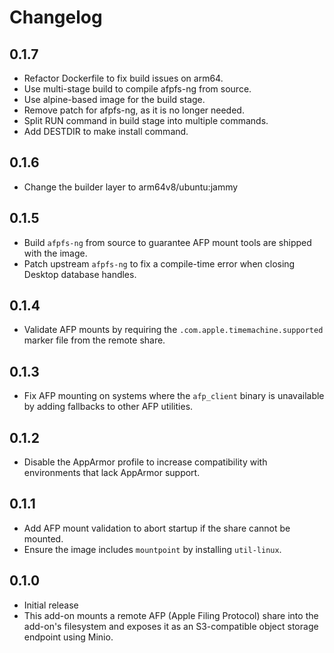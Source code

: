 # Changelog

## 0.1.7

- Refactor Dockerfile to fix build issues on arm64.
- Use multi-stage build to compile afpfs-ng from source.
- Use alpine-based image for the build stage.
- Remove patch for afpfs-ng, as it is no longer needed.
- Split RUN command in build stage into multiple commands.
- Add DESTDIR to make install command.

## 0.1.6

- Change the builder layer to arm64v8/ubuntu:jammy

## 0.1.5

- Build `afpfs-ng` from source to guarantee AFP mount tools are shipped with the image.
- Patch upstream `afpfs-ng` to fix a compile-time error when closing Desktop database handles.

## 0.1.4

- Validate AFP mounts by requiring the `.com.apple.timemachine.supported` marker file from the remote share.

## 0.1.3

- Fix AFP mounting on systems where the `afp_client` binary is unavailable by adding fallbacks to other AFP utilities.

## 0.1.2

- Disable the AppArmor profile to increase compatibility with environments that lack AppArmor support.

## 0.1.1

- Add AFP mount validation to abort startup if the share cannot be mounted.
- Ensure the image includes `mountpoint` by installing `util-linux`.

## 0.1.0

- Initial release
- This add-on mounts a remote AFP (Apple Filing Protocol) share into the add-on's filesystem and exposes it as an S3-compatible object storage endpoint using Minio.
